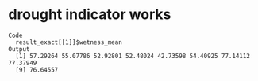 # drought indicator works

    Code
      result_exact[[1]]$wetness_mean
    Output
      [1] 57.29264 55.07786 52.92801 52.48024 42.73598 54.40925 77.14112 77.37949
      [9] 76.64557

